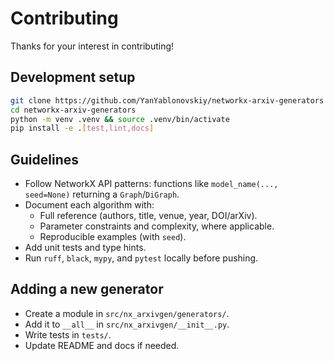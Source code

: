 # Contributing

Thanks for your interest in contributing!

## Development setup

```bash
git clone https://github.com/YanYablonovskiy/networkx-arxiv-generators
cd networkx-arxiv-generators
python -m venv .venv && source .venv/bin/activate
pip install -e .[test,lint,docs]
```

## Guidelines

- Follow NetworkX API patterns: functions like `model_name(..., seed=None)` returning a `Graph`/`DiGraph`.
- Document each algorithm with:
  - Full reference (authors, title, venue, year, DOI/arXiv).
  - Parameter constraints and complexity, where applicable.
  - Reproducible examples (with `seed`).
- Add unit tests and type hints.
- Run `ruff`, `black`, `mypy`, and `pytest` locally before pushing.

## Adding a new generator

- Create a module in `src/nx_arxivgen/generators/`.
- Add it to `__all__` in `src/nx_arxivgen/__init__.py`.
- Write tests in `tests/`.
- Update README and docs if needed.